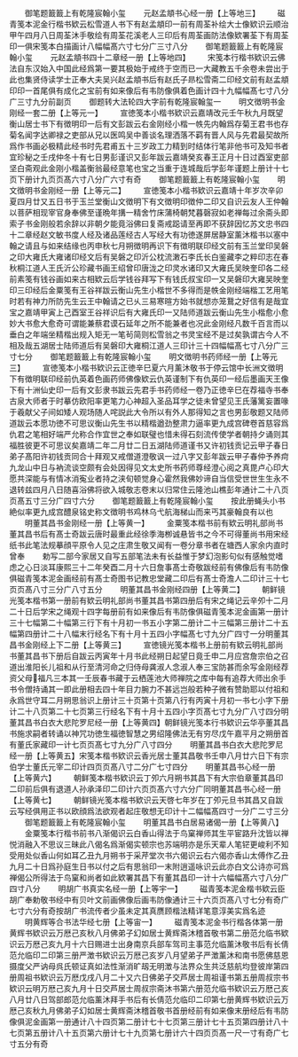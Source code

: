 <!-- { "loadSidebar": true } -->
　　御笔题籖籖上有乾隆宸翰小玺
　　元赵孟頫书心经一册【上等地三】
　　磁青笺本泥金行楷书欵云松雪道人书下有赵孟頫印一前有周荃补绘大士像欵识云顺治甲午四月八日周荃沐手敬绘有周荃花溪老人三印后有周荃画防法像欵署荃下有周荃印一俱宋笺本白描画计八幅幅髙六寸七分广三寸八分
　　御笔题籖籖上有乾隆宸翰小玺
　　元赵孟頫书四十二章经一册【上等地四】
　　宋笺本行楷书欵识云佛法自东汉始入中国此经爲第一要其极始于戒终于空而已一大藏教五千余卷未尝出于此也集贤侍读学士正奉大夫吴兴赵孟頫书后有赵氏子昻松雪斋二印经文前有赵孟頫印印一首尾俱有成化之宝前有如来像后有韦防像俱着色画计四十九幅幅髙七寸八分广三寸九分前副页
　　御题转大法轮四大字前有乾隆宸翰玺一
　　明文徴明书金刚经一套二册【上等元一】
　　宣徳笺本小楷书欵识云嘉靖改元壬午秋九月既望衡山居士书下有徴明印一后有文彭跋云右金刚经小楷一帙先内翰爲存菊王君书也存菊名闻字达卿禄之吏部从兄以医鸣吴中善谈名理洒落不羁有晋人风与先君最契故所爲作书画必极精此经书时先君甫五十三岁政工力精到时结体行笔非他书可及知书者宜珍秘之壬戌仲冬十有七日男彭谨识又彭年跋云嘉靖癸亥春王正月十日过酉室吏部坚白斋观此金刚小楷盖衡翁最经意笔也宝之当重于连城哉后学彭年谨题上册计十七页下册计九页页髙六寸八分广六寸有奇
　　御笔题籖籖上有乾隆宸翰小玺
　　明文徴明书金刚经一册【上等元二】
　　宣徳笺本小楷书欵识云嘉靖十年岁次辛卯夏四月廿又五日书于玉兰堂衡山文徴明下有文徴明印徴仲二印又自识云友人王仲翰以菩萨相现宰官身奉佛至谨晩年搆一精舍竹床蒲椅朝梵暮磬寂如老禅每过余斋头即索子书金刚般若余辞以非朝夕能竟浴佛曰复斋戒跽请至再即不获辞因忆苏文忠书四十二章经赵文敏书度人经及诸品莲经古人写经大有功徳遂屏居静室薰沐楷书以塞中翰之请且与如来结缘也丙申秋七月朔徴明再识下有徴明联印经文前有玉兰堂印吴磐之印大雍氏大雍诸印经文后有吴磐之印沂公枕流潄石李氏长白鉴藏李之粹印志在春秋桐江道人王氏沂公珍藏书画王绍曾印唐泷之印灵水诸印又大雍氏吴映奎印各二经前素笺有钱谷画如来古相欵云后学钱谷拜写下有钱氏叔宝印一又吴磐印大雍吴映奎印三印经后金粟笺有王谷祥跋云衡山先生小楷世不多得而是帙金刚经端楷工艺用笔时若有神力所防先生云王中翰请之已乆三易寒暄方始书就想亦笼鵞之好信有是哉宜宝之嘉靖甲寅上己酉室王谷祥识后有大雍氏印一又陆师道跋云衡山先生小楷愈小愈妙大书愈大愈奇可谓能兼蔡君谟石延年之所不能兼者也况此金刚经凡数千百言而以垂白之年端坐精楷出规入矩无一笔茍简则松雪翁之书灵宝经不是过矣孰谓古今人不相及哉五湖居士陆师道后有吴磐印大雍桐江道人三印计三十四幅幅髙七寸八分广三寸七分
　　御笔题籖籖上有乾隆宸翰小玺
　　明文徴明书药师经一册【上等元三】
　　宣徳笺本小楷书欵识云正徳辛巳夏六月薰沐敬书于停云馆中长洲文徴明下有徴明联印经前仇英着色画药师佛像欵云仇英谨制下有仇英印一经后墨画天王像下有十洲仙史印一后有文彭隶书跋云先君手书药师经一卷乃正徳辛巳在荐福寺书奉古泉大师者于时摹仿欧阳率更笔力心神超入圣品耳学之徒未曾望见王氏藩篱妄置喙于羲献父子间如矮人观场随人咤説此大令所以有外人那得知之言也男彭敬题又陆师道跋云本愿功徳不可思议衡山先生书以精楷遒劲整肃力逼率更九成宫碑卷首慈容爲仇君之笔相好端严允称合作宜世之奉如联璧也惜未得石刻流传使学者朝持夕诵则其福胜彼更不可思议矣嘉靖二年二月廿二日五湖陆师道谨书又许初钱贡记云甲子春日弟子髙阳许初钱贡同合十拜观又戒僧道澄敬讽一过八字又彭年跋云甲子春仲予养疴九龙山中日与衲流谈空颇有会处因得见文太史所书药师尊经澄心阅之真毘卢心印大愿共深能与有情冰消寃业者持之浃旬顿觉身心霍然我佛妙谛自当信受世世生生永不退转兹四月八日随喜浴佛将欲入城敬志卷末以归常住云隆池山樵彭年通计二十八页页髙五寸三分广四寸六分
　　御笔题籖籖上有乾隆宸翰小玺
　　按此册蝇头小书絶似率更九成宫醴泉铭史称文徴明书鸡林乌弋航海梯山而来丐其豪翰良有以也
　　明董其昌书金刚经一册【上等黄一】
　　金粟笺本楷书前有欵云明礼部尚书董其昌书后有髙士奇跋云唐时最重此经徐季海栁诚悬皆书之今不可得董尚书用宋经纸书此笔法规摹顔平原令人见之庄肃生敬又闻有一卷分章书者在塘西人家余内直时曾奉
　　勅写二部今家居又自写五部笔法未有长益惟于梦幻泡影句似有感触觉嗜虑之心日淡耳康熙三十二年癸酉二月十六日詹事髙士奇敬跋经前有佛像后有韦防像俱磁青笺本泥金画经前有髙士奇图书记教忠堂藏二印后有髙士奇澹人二印计三十七页页髙八寸三分广八寸五分
　　明董其昌书金刚经四册【上等黄二】
　　朝鲜镜光笺本楷书第一册前有欵云明礼部尚书董其昌书第四册后有宋之绳记云辛夘十二月二十日后学宋之绳观十四字每册前有如来像后有韦防像俱磁青笺本泥金画第一册计三十七幅第二十幅第三行下有十月初一书五小字第二册计二十三幅第三册计二十五幅第四册计二十八幅末行经名下有十月十五四小字幅髙七寸九分广四寸一分明董其昌书金刚经上下二册【上等黄三】
　　宣徳镜光笺本楷书上册前有欵云明礼部尚书董其昌书下册后自跋云丙寅年十月书此经朔日起望日竟壬申二月应宫詹宗伯之召道出淮阳长儿祖和从行至清河命之归侍母龚淑人念淑人奉三宝防甚而余写金刚经荐资父母福凡三本其一壬辰春书藏于云栖莲池大师禅院之库中每有追荐大师出余手书令僧持诵其一即此册相去四十年目力腕力不甚远岂般若种子微有赞助耶以付祖和永爲世守耳二月朔思翁识上册计三十页第十页第八行有丙寅十月初一书七小字下册计二十八页第二十七页第三行经名下有十月十五四小字页髙七寸九分广八寸四分明董其昌书白衣大悲陀罗尼经一册【上等黄四】朝鲜镜光笺本行书欵识云华亭董其昌书施求嗣者转诵以神咒功徳生福徳智慧之男绍隆佛法无有穷尽戊午嘉平月之朔册首有董氏家藏印一计七页页髙七寸九分广八寸四分
　　明董其昌书白衣大悲陀罗尼经一册【上等黄五】宋笺本楷书欵识云香光居士董其昌敬书壬申八月廿六日下有宗伯学士董氏元宰二印计四页页髙八寸二分广七寸四分
　　明董其昌书心经一册【上等黄六】
　　朝鲜笺本楷书欵识云丁夘六月朔书其昌下有大宗伯章董其昌印二印前后俱有退道人孙承泽印二印计六页页髙六寸六分广同明董其昌书心经一册【上等黄七】
　　朝鲜镜光笺本楷书欵识云天啓七年岁在丁夘元旦书其昌又自跋云写经俱用正书以欧顔爲法欲观者起庄敬想无印计十二幅幅髙四寸一分广二寸三分
　　御笔题籖籖上有乾隆宸翰小玺
　　明董其昌书白居易诸偈一册【上等黄八】
　　金粟笺本行楷书前书八渐偈识云白香山得法于鸟窠禅师其生平宦路升沈皆以禅悦消融入不思议三昧此八偈名爲渐偈实顿宗也苏端明亦是乐天辈人笔铓更峻利不知受用处似香山何如耳乙丑九月朔书于采芹堂次书六偈识云右六偈亦香山太傅作乙丑九月二十日爲孙庭生日书以付之后有思翁印一末附逍遥咏识云此亦白文公诗亦可爲禅偈公所得法于鸟窠和尚者如此欵署其昌下有董其昌印一计十六幅幅髙六寸八分广四寸八分
　　明胡广书真实名经一册【上等宇一】
　　磁青笺本泥金楷书欵云臣胡广奉勅敬书经中有贝叶文前画佛像后画韦防像通计三十六页页髙八寸七分有奇广七寸六分有奇按胡广书流传者少虽未定其真赝顾楷法精详笔意淳美实爲名迹
　　明黄辉等合书法华经七册【上等宙一】
　　磁青笺本泥金书行楷各体第一册黄辉书欵识云万厯己亥秋八月佛弟子幻如居士黄辉斋沐稽首敬书第二册范允临书欵识云万厯己亥九月十六日赐进士出身南京兵部车驾司主事范允临薰沐敬书后有长倩范允临印二印第三册严澂书欵识云万厯己亥岁八月望弟子严澂薰沐和南书愿佛慈恩摄度父严讷母呉氏顿证真如法性渐消旷刼无明澂与法界众生共泛慈航均登彼岸第四册周祖书欵识云万厯戊戌八月二十又六日佛弟子交芦居士周祖谨书第五册周叔宗书欵识云明万厯己亥九月十日交芦居士周叔宗斋沐书第六册范允临书欵识云万厯己亥八月廿八日驾部郎范允临薰沐拜手书后有长倩范允临印二印第七册黄辉书欵识云万厯己亥秋九月佛弟子幻如居士黄辉斋沐稽首敬书首册经前有如来像末册经后有韦防像俱泥金画第一册通计八十四页第二册计七十七页第三册计七十五页第四册计八十七页第五册计八十五页第六册计七十九页第七册计六十四页页髙一尺一寸有奇广七寸五分有奇
